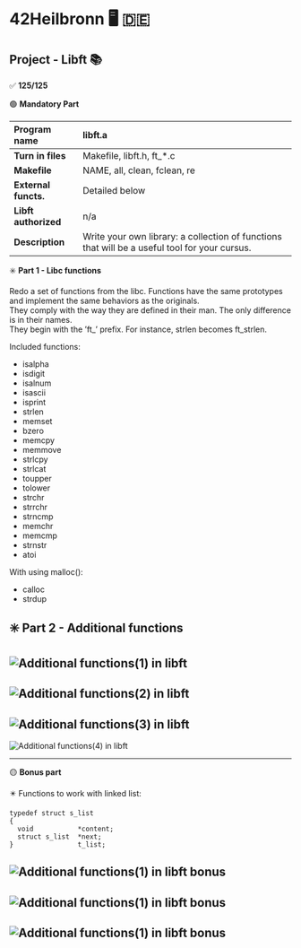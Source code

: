 # 42Heilbronn :desktop_computer: :de:

## Project - Libft :books:

:white_check_mark: **125/125**

:green_circle: **Mandatory Part**

**Program name** | libft.a 
:---|:---
**Turn in files** | Makefile, libft.h, ft_*.c
**Makefile** | NAME, all, clean, fclean, re
**External functs.** | Detailed below
**Libft authorized** | n/a
**Description** | Write your own library: a collection of functions that will be a useful tool for your cursus.


:eight_spoked_asterisk: **Part 1 - Libc functions**

Redo a set of functions from the libc. Functions have the same prototypes and implement the same behaviors as the originals.\
They comply with the way they are defined in their man. The only difference is in their names.\
They begin with the ’ft_’ prefix. For instance, strlen becomes ft_strlen.

Included functions:
- isalpha
- isdigit
- isalnum
- isascii
- isprint
- strlen
- memset
- bzero
- memcpy
- memmove
- strlcpy
- strlcat
- toupper
- tolower
- strchr
- strrchr
- strncmp
- memchr
- memcmp
- strnstr
- atoi

With using malloc():

- calloc
- strdup

:eight_spoked_asterisk: **Part 2 - Additional functions**
-
![Additional functions(1) in libft](https://github.com/Tilek12/42HN-libft/blob/master/.pics_libft/libft001.png)
-
![Additional functions(2) in libft](https://github.com/Tilek12/42HN-libft/blob/master/.pics_libft/libft002.png)
-
![Additional functions(3) in libft](https://github.com/Tilek12/42HN-libft/blob/master/.pics_libft/libft003.png)
-

![Additional functions(4) in libft](https://github.com/Tilek12/42HN-libft/blob/master/.pics_libft/libft004.png)


-----------------------------------------------------------

:yellow_circle: **Bonus part**

:eight_pointed_black_star: Functions to work with linked list:

```
typedef struct s_list
{
  void           *content;
  struct s_list  *next;
}                t_list;
```

![Additional functions(1) in libft bonus](https://github.com/Tilek12/42HN-libft/blob/master/.pics_libft/libft_b_001.png)
----
![Additional functions(1) in libft bonus](https://github.com/Tilek12/42HN-libft/blob/master/.pics_libft/libft_b_002.png)
----
![Additional functions(1) in libft bonus](https://github.com/Tilek12/42HN-libft/blob/master/.pics_libft/libft_b_003.png)
----

